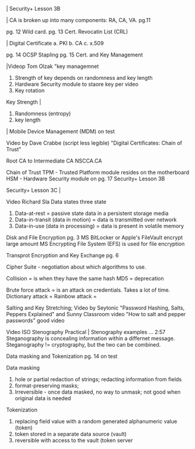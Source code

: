| Security+ Lesson 3B

| CA is broken up into many components: RA, CA, VA. pg.11 

pg. 12 Wild card.
pg. 13 Cert. Revocatin List (CRL)

| Digital Certificate
a. PKI
b. CA
c. x.509

pg. 14 OCSP Stapling
pg. 15 Cert. and Key Management

|Videop Tom Olzak "key managemnet 
1. Strength of key depends on randomness and key length
2. Hardware Security module to staore key per video
3. Key rotation

Key Strength |
1. Randomness (entropy)
2. key length

| Mobile Device Management (MDM) on test

Video by Dave Crabbe (script less legible) "Digital Certificates: Chain of Trust" 

Root CA to Intermediate CA  NSCCA.CA

Chain of Trust
TPM - Trusted Platform module resides on the motherboard
HSM - Hardware Security module on pg. 17 Security+ Lesson 3B

Security+ Lesson 3C |

Video Richard Sla Data states three state
1. Data-at-rest = passive state data in a persistent storage media
2. Data-in-transit (data in motion) = data is transmitted over network
3. Data-in-use (data in processing) = data is present in volatile memory

Disk and File Encryption pg. 3
MS BitLocker or Apple's FileVault encrypt large amount
MS Encrypting File System (EFS) is used for file encryption

Transprot Encryption and Key Exchange pg. 6

Cipher Suite - negotiation about which algorithms to use.

Collision = is when they have the same hash MD5 = deprecation

Brute force attack = is an attack on credentials. Takes a lot of time.
Dictionary attack = 
Rainbow attack = 

Salting and Key Stretching; Video by Seytonic "Password Hashing, Salts, Peppers Explained" and Sunny Classroom video "How to salt and pepper passwords" good video

Video ISO Stenography Practical | Stenography examples ... 2:57  
Steganography is concealing information within a differnet message. Steganography != cryptography, but the two can be combined. 

Data masking and Tokenization pg. 14 on test

Data masking 
1. hole or partial redaction of strings; redacting information from fields
2. format-preserving masks;
3. Irreversible - once data masked, no way to unmask; not good when original data is needed

Tokenization
1. replacing field value with a random generated alphanumeric value (token)
2. token stored in a separate data source (vault)
3. reversible with access to the vault (token server



